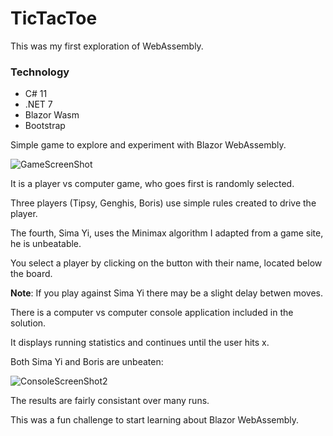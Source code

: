 # TicTacToe

This was my first exploration of WebAssembly.

### Technology

- C# 11
- .NET 7
- Blazor Wasm
- Bootstrap

Simple game to explore and experiment with Blazor WebAssembly.

![GameScreenShot](https://github.com/daharper/TicTacToe/assets/2164086/9313a024-9827-45bb-bcac-8be3ce78cbfc)

It is a player vs computer game, who goes first is randomly selected.

Three players (Tipsy, Genghis, Boris) use simple rules created to drive the player.

The fourth, Sima Yi, uses the Minimax algorithm I adapted from a game site, he is unbeatable.

You select a player by clicking on the button with their name, located below the board.

**Note**: If you play against Sima Yi there may be a slight delay betwen moves.

There is a computer vs computer console application included in the solution.

It displays running statistics and continues until the user hits x.

Both Sima Yi and Boris are unbeaten:

![ConsoleScreenShot2](https://github.com/daharper/TicTacToe/assets/2164086/2f15f450-cf2b-4ac0-9f98-8741f132d108)

The results are fairly consistant over many runs.

This was a fun challenge to start learning about Blazor WebAssembly.
